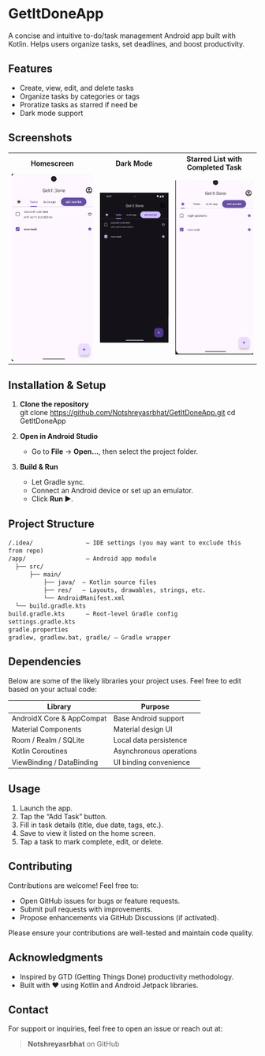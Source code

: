 # GetItDoneApp

A concise and intuitive to-do/task management Android app built with Kotlin. Helps users organize tasks, set deadlines, and boost productivity.


## Features

- Create, view, edit, and delete tasks  
- Organize tasks by categories or tags
- Proratize tasks as starred if need be
- Dark mode support 

## Screenshots
<table>
  <tr>
    <th>Homescreen</th>
    <th>Dark Mode</th>
    <th>Starred List with Completed Task</th>
  </tr>
  <tr>
    <td><img src="homescreen.png" alt="homescreen" width="250"/></td>
    <td><img src="darkmode.png" alt="darkmode" width="250"/></td>
    <td><img src="starred.png" alt="starred" width="250"/></td>
  </tr>
</table>


## Installation & Setup

1. **Clone the repository**  
   git clone https://github.com/Notshreyasrbhat/GetItDoneApp.git
   cd GetItDoneApp


2. **Open in Android Studio**

   * Go to **File** → **Open...**, then select the project folder.

3. **Build & Run**

   * Let Gradle sync.
   * Connect an Android device or set up an emulator.
   * Click **Run ▶**.


## Project Structure
~~~
/.idea/               – IDE settings (you may want to exclude this from repo)
/app/                 – Android app module
  ├── src/
      ├── main/
          ├── java/  – Kotlin source files
          ├── res/   – Layouts, drawables, strings, etc.
          └── AndroidManifest.xml
  └── build.gradle.kts
build.gradle.kts      – Root-level Gradle config
settings.gradle.kts
gradle.properties
gradlew, gradlew.bat, gradle/ – Gradle wrapper
~~~

## Dependencies

Below are some of the likely libraries your project uses. Feel free to edit based on your actual code:

| Library                   | Purpose                 |
| ------------------------- | ----------------------- |
| AndroidX Core & AppCompat | Base Android support    |
| Material Components       | Material design UI      |
| Room / Realm / SQLite     | Local data persistence  |
| Kotlin Coroutines         | Asynchronous operations |
| ViewBinding / DataBinding | UI binding convenience  |


## Usage

1. Launch the app.
2. Tap the “Add Task” button.
3. Fill in task details (title, due date, tags, etc.).
4. Save to view it listed on the home screen.
5. Tap a task to mark complete, edit, or delete.

## Contributing

Contributions are welcome! Feel free to:

* Open GitHub issues for bugs or feature requests.
* Submit pull requests with improvements.
* Propose enhancements via GitHub Discussions (if activated).

Please ensure your contributions are well-tested and maintain code quality.

## Acknowledgments

* Inspired by GTD (Getting Things Done) productivity methodology.
* Built with ❤️ using Kotlin and Android Jetpack libraries.

## Contact

For support or inquiries, feel free to open an issue or reach out at:

> **Notshreyasrbhat** on GitHub

